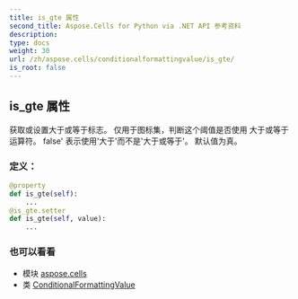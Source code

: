 ```yaml
---
title: is_gte 属性
second_title: Aspose.Cells for Python via .NET API 参考资料
description:
type: docs
weight: 30
url: /zh/aspose.cells/conditionalformattingvalue/is_gte/
is_root: false
---
```

## is_gte 属性

获取或设置大于或等于标志。
仅用于图标集，判断这个阈值是否使用
大于或等于运算符。
false' 表示使用'大于'而不是'大于或等于'。
默认值为真。
### 定义：
```python
@property
def is_gte(self):
    ...
@is_gte.setter
def is_gte(self, value):
    ...
```

### 也可以看看
* 模块 [aspose.cells](../../)
* 类 [ConditionalFormattingValue](/cells/python-net/zh/aspose.cells/conditionalformattingvalue)
